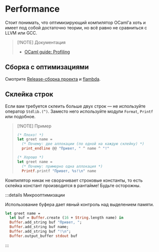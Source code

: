 # Performance

Стоит понимать, что оптимизирующий компилятор OCaml'а хоть и имеет под собой достаточно теории,
но всё равно не сравниться с LLVM или GCC.

> [!NOTE] Документация 
> 
> - [OCaml guide: Profiling](https://ocaml.org/docs/profiling) 

## Сборка с оптимизациями 

Смотрите [Release-сборка проекта](../tools/dune.md#release-сборка-проекта) и [flambda](https://ocaml.org/manual/flambda.html).

## Склейка строк

Если вам требуется склеить больше двух строк &mdash; не используйте оператор `Stdlib.(^)`.
Заместо него используйте модули `Format`, `Printf` или подобное.

> [!NOTE] Пример
> 
> ```ocaml
> (* Плохо! *)
> let greet name = 
>   (* Почему: две аллокации (по одной на каждую склейку) *)
>   print_endline @@ "Привет, " ^ name ^ "!"
> 
> (* Хорошо *)
> let greet name = 
>   (* Почему: примерно одна аллокация *)
>   Printf.printf "Привет, %s!\n" name
> ```

Компилятор никак не сворачивает строковые константы, то есть склейка констант производится в рантайме!
Будьте осторожны.

:::details Микрооптимизации 

Использование буфера дает явный контроль над выделением памяти.

```ocaml
let greet name = 
  let buf = Buffer.create (16 + String.length name) in 
  Buffer.add_string buf "Привет, ";
  Buffer.add_string buf name;
  Buffer.add_string buf "!\n";
  Buffer.output_buffer stdout buf
```

:::